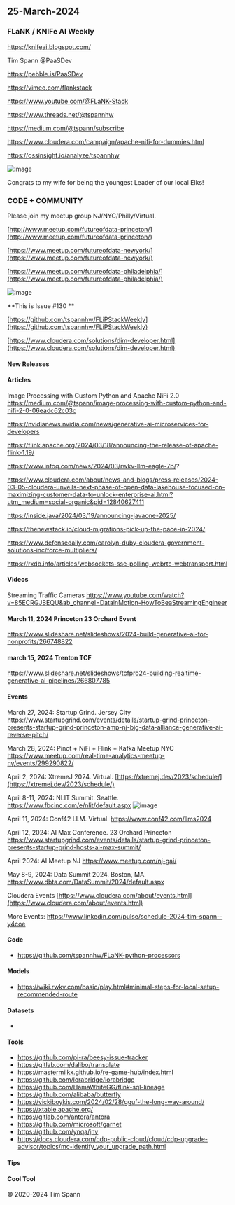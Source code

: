 ## 25-March-2024


### FLaNK / KNIFe AI Weekly

https://knifeai.blogspot.com/

Tim Spann @PaaSDev

https://pebble.is/PaaSDev

https://vimeo.com/flankstack

https://www.youtube.com/@FLaNK-Stack

https://www.threads.net/@tspannhw

https://medium.com/@tspann/subscribe

https://www.cloudera.com/campaign/apache-nifi-for-dummies.html

https://ossinsight.io/analyze/tspannhw



![image](https://github.com/tspannhw/FLiPStackWeekly/assets/18673814/d7645fcc-56b0-4681-8231-6e2c0098a3ad)


Congrats to my wife for being the youngest Leader of our local Elks!


### CODE + COMMUNITY

Please join my meetup group NJ/NYC/Philly/Virtual. 

[http://www.meetup.com/futureofdata-princeton/](http://www.meetup.com/futureofdata-princeton/)

[https://www.meetup.com/futureofdata-newyork/](https://www.meetup.com/futureofdata-newyork/)

[https://www.meetup.com/futureofdata-philadelphia/](https://www.meetup.com/futureofdata-philadelphia/)

![image](https://github.com/tspannhw/FLiPStackWeekly/assets/18673814/5a9ed187-64a4-48db-b3aa-acbc8828e893)


**This is Issue #130 **

[https://github.com/tspannhw/FLiPStackWeekly](https://github.com/tspannhw/FLiPStackWeekly)

[https://www.cloudera.com/solutions/dim-developer.html](https://www.cloudera.com/solutions/dim-developer.html)


#### New Releases



#### Articles

Image Processing with Custom Python and Apache NiFi 2.0
https://medium.com/@tspann/image-processing-with-custom-python-and-nifi-2-0-06eadc62c03c

https://nvidianews.nvidia.com/news/generative-ai-microservices-for-developers

https://flink.apache.org/2024/03/18/announcing-the-release-of-apache-flink-1.19/

https://www.infoq.com/news/2024/03/rwkv-llm-eagle-7b/?

https://www.cloudera.com/about/news-and-blogs/press-releases/2024-03-05-cloudera-unveils-next-phase-of-open-data-lakehouse-focused-on-maximizing-customer-data-to-unlock-enterprise-ai.html?utm_medium=social-organic&pid=12840627411

https://inside.java/2024/03/19/announcing-javaone-2025/

https://thenewstack.io/cloud-migrations-pick-up-the-pace-in-2024/

https://www.defensedaily.com/carolyn-duby-cloudera-government-solutions-inc/force-multipliers/

https://rxdb.info/articles/websockets-sse-polling-webrtc-webtransport.html



#### Videos

Streaming Traffic Cameras
https://www.youtube.com/watch?v=85ECRGJBEQU&ab_channel=DatainMotion-HowToBeaStreamingEngineer





#### March 11, 2024 Princeton 23 Orchard Event

https://www.slideshare.net/slideshows/2024-build-generative-ai-for-nonprofits/266748822

#### march 15, 2024 Trenton TCF

https://www.slideshare.net/slideshows/tcfpro24-building-realtime-generative-ai-pipelines/266807785


#### Events


March 27, 2024:   Startup Grind.   Jersey City
https://www.startupgrind.com/events/details/startup-grind-princeton-presents-startup-grind-princeton-amp-nj-big-data-alliance-generative-ai-reverse-pitch/

March 28, 2024:   Pinot + NiFi + Flink + Kafka Meetup NYC
https://www.meetup.com/real-time-analytics-meetup-ny/events/299290822/

April 2, 2024: XtremeJ 2024. Virtual.
[https://xtremej.dev/2023/schedule/](https://xtremej.dev/2023/schedule/)

April 8-11, 2024: NLIT Summit. Seattle.
https://www.fbcinc.com/e/nlit/default.aspx
![image](https://github.com/tspannhw/FLiPStackWeekly/assets/18673814/d8169453-1e74-4fb8-8737-77fc09806640)

April 11, 2024:   Conf42 LLM. Virtual.
https://www.conf42.com/llms2024

April 12, 2024:  AI Max Conference.   23 Orchard Princeton
https://www.startupgrind.com/events/details/startup-grind-princeton-presents-startup-grind-hosts-ai-max-summit/

April 2024: AI Meetup NJ
https://www.meetup.com/nj-gai/

May 8-9, 2024: Data Summit 2024. Boston, MA.
https://www.dbta.com/DataSummit/2024/default.aspx

Cloudera Events
[https://www.cloudera.com/about/events.html](https://www.cloudera.com/about/events.html)

More Events:
https://www.linkedin.com/pulse/schedule-2024-tim-spann--y4coe


#### Code

* https://github.com/tspannhw/FLaNK-python-processors


  
#### Models

* https://wiki.rwkv.com/basic/play.html#minimal-steps-for-local-setup-recommended-route


#### Datasets

* 

  
#### Tools
* https://github.com/pi-ra/beesy-issue-tracker
* https://gitlab.com/dalibo/transqlate
* https://mastermilkx.github.io/re-game-hub/index.html
* https://github.com/lorabridge/lorabridge
* https://github.com/HamaWhiteGG/flink-sql-lineage
* https://github.com/alibaba/butterfly
* https://vickiboykis.com/2024/02/28/gguf-the-long-way-around/
* https://xtable.apache.org/
* https://gitlab.com/antora/antora
* https://github.com/microsoft/garnet
* https://github.com/ynqa/jnv
* https://docs.cloudera.com/cdp-public-cloud/cloud/cdp-upgrade-advisor/topics/mc-identify_your_upgrade_path.html


#### Tips


#### Cool Tool


&copy; 2020-2024 Tim Spann
